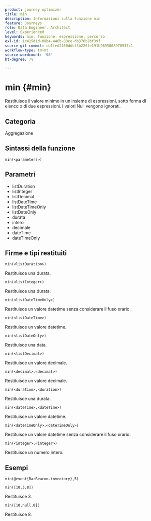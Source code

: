 ```yaml
---
product: journey optimizer
title: min
description: Informazioni sulla funzione min
feature: Journeys
role: Data Engineer, Architect
level: Experienced
keywords: min, funzione, espressione, percorso
exl-id: 1c425d1d-08b4-446b-83ce-db376b2bf39f
source-git-commit: cb1fed2460ddbf3b226fe191b9695008970937c1
workflow-type: tm+mt
source-wordcount: '98'
ht-degree: 7%

---
```


# min {#min}

Restituisce il valore minimo in un insieme di espressioni, sotto forma di elenco o di due espressioni. I valori Null vengono ignorati.

## Categoria

Aggregazione

## Sintassi della funzione

`min(<parameters>)`

## Parametri

* listDuration
* listInteger
* listDecimal
* listDateTime
* listDateTimeOnly
* listDateOnly
* durata
* intero
* decimale
* dateTime
* dateTimeOnly

## Firme e tipi restituiti

`min(<listDuration>)`

Restituisce una durata.

`min(<listInteger>)`

Restituisce una durata.

`min(<listDateTimeOnly>)`

Restituisce un valore datetime senza considerare il fuso orario.

`min(<listDateTime>)`

Restituisce un valore datetime.

`min(<listDateOnly>)`

Restituisce una data.

`min(<listDecimal>)`

Restituisce un valore decimale.

`min(<decimal>,<decimal>)`

Restituisce un valore decimale.

`min(<duration>,<duration>)`

Restituisce una durata.

`min(<dateTime>,<dateTime>)`

Restituisce un valore datetime.

`min(<dateTimeOnly>,<dateTimeOnly>)`

Restituisce un valore datetime senza considerare il fuso orario.

`min(<integer>,<integer>)`

Restituisce un numero intero.

## Esempi

`min(@event{BarBeacon.inventory},5)`

`min([10,3,8])`

Restituisce 3.

`min([10,null,8])`

Restituisce 8.
